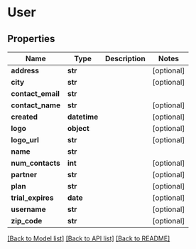 # User

## Properties
Name | Type | Description | Notes
------------ | ------------- | ------------- | -------------
**address** | **str** |  | [optional] 
**city** | **str** |  | [optional] 
**contact_email** | **str** |  | 
**contact_name** | **str** |  | [optional] 
**created** | **datetime** |  | [optional] 
**logo** | **object** |  | [optional] 
**logo_url** | **str** |  | [optional] 
**name** | **str** |  | 
**num_contacts** | **int** |  | [optional] 
**partner** | **str** |  | [optional] 
**plan** | **str** |  | [optional] 
**trial_expires** | **date** |  | [optional] 
**username** | **str** |  | [optional] 
**zip_code** | **str** |  | [optional] 

[[Back to Model list]](../README.md#documentation-for-models) [[Back to API list]](../README.md#documentation-for-api-endpoints) [[Back to README]](../README.md)


